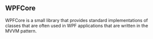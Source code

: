 ## WPFCore

WPFCore is a small library that provides standard implementations of classes that are often used in WPF applications that are written in the MVVM pattern.